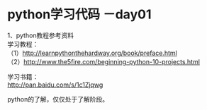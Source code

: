 # python学习代码 －day01
1、python教程参考资料    
学习教程：    
（1）http://learnpythonthehardway.org/book/preface.html    
（2）http://www.the5fire.com/beginning-python-10-projects.html

学习书籍：    
http://pan.baidu.com/s/1c1Zjqwg

python的了解，仅仅处于了解阶段。
